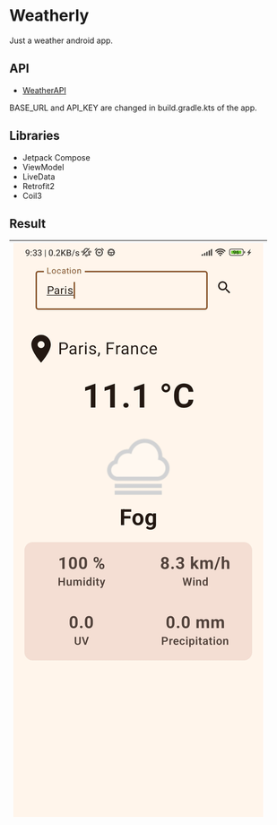 # Weatherly

Just a weather android app.

## API

- [WeatherAPI](https://www.weatherapi.com)

BASE_URL and API_KEY are changed in build.gradle.kts of the app.

## Libraries

- Jetpack Compose
- ViewModel
- LiveData
- Retrofit2
- Coil3

## Result

| ![example](.media/preview1.jpg) | 
|---------------------------------|
